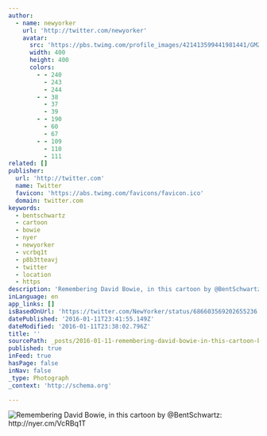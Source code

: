 ```yaml
---
author:
  - name: newyorker
    url: 'http://twitter.com/newyorker'
    avatar:
      src: 'https://pbs.twimg.com/profile_images/421413599441981441/GMZ5UIRl_400x400.jpeg'
      width: 400
      height: 400
      colors:
        - - 240
          - 243
          - 244
        - - 38
          - 37
          - 39
        - - 190
          - 60
          - 67
        - - 109
          - 110
          - 111
related: []
publisher:
  url: 'http://twitter.com'
  name: Twitter
  favicon: 'https://abs.twimg.com/favicons/favicon.ico'
  domain: twitter.com
keywords:
  - bentschwartz
  - cartoon
  - bowie
  - nyer
  - newyorker
  - vcrbq1t
  - p8b3tteavj
  - twitter
  - location
  - https
description: 'Remembering David Bowie, in this cartoon by @BentSchwartz: http://nyer.cm/VcRBq1T'
inLanguage: en
app_links: []
isBasedOnUrl: 'https://twitter.com/NewYorker/status/686603569202655236'
datePublished: '2016-01-11T23:41:55.149Z'
dateModified: '2016-01-11T23:38:02.796Z'
title: ''
sourcePath: _posts/2016-01-11-remembering-david-bowie-in-this-cartoon-by-bentschwartz-h.md
published: true
inFeed: true
hasPage: false
inNav: false
_type: Photograph
_context: 'http://schema.org'

---
```

![Remembering David Bowie&comma; in this cartoon by &commat;BentSchwartz&colon; http&colon;&sol;&sol;nyer&period;cm&sol;VcRBq1T](https://pbs.twimg.com/media/CYdOTs6WcAAYPC5.png:large)
